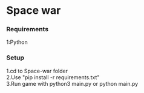 # Space war
### Requirements
1:Python  
### Setup 
1.cd to Space-war folder  
2.Use "pip install -r requirements.txt"  
3.Run game with python3 main.py or python main.py
